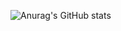 ![Anurag's GitHub stats](https://github-readme-stats.vercel.app/api?username=warsame2&how_icons=true&theme=cobalt)
